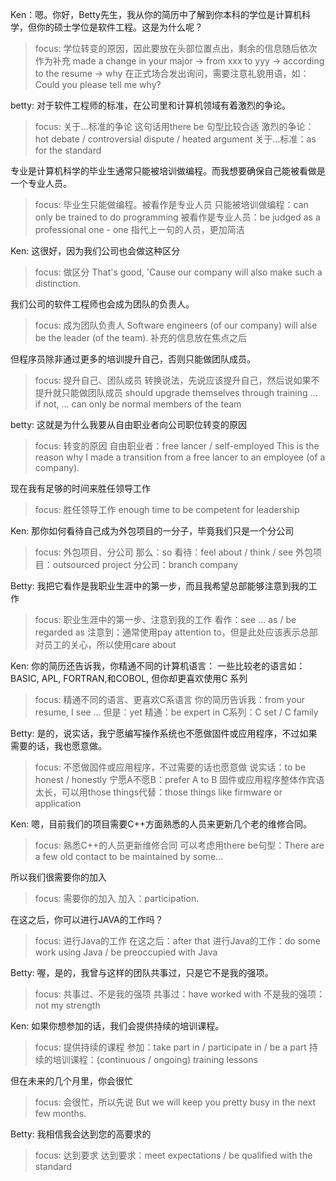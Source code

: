Ken：嗯。你好，Betty先生，我从你的简历中了解到你本科的学位是计算机科学，但你的硕士学位是软件工程。这是为什么呢？

> focus: 学位转变的原因，因此要放在头部位置点出，剩余的信息随后依次作为补充
> made a change in your major -> from xxx to yyy -> according to the resume -> why
> 在正式场合发出询问，需要注意礼貌用语，如：Could you please tell me why?

betty: 对于软件工程师的标准，在公司里和计算机领域有着激烈的争论。

> focus: 关于...标准的争论
> 这句话用there be 句型比较合适
> 激烈的争论：hot debate / controversial dispute / heated argument
> 关于...标准：as for the standard

专业是计算机科学的毕业生通常只能被培训做编程。而我想要确保自己能被看做是一个专业人员。

> focus: 毕业生只能做编程。被看作是专业人员
> 只能被培训做编程：can only be trained to do programming
> 被看作是专业人员：be judged as a professional one - one 指代上一句的人员，更加简洁

Ken: 这很好，因为我们公司也会做这种区分

> focus: 做区分
> That's good, 'Cause our company will also make such a distinction.

我们公司的软件工程师也会成为团队的负责人。

> focus: 成为团队负责人
> Software engineers (of our company) will alse be the leader (of the team).
> 补充的信息放在焦点之后

但程序员除非通过更多的培训提升自己，否则只能做团队成员。

> focus: 提升自己、团队成员
> 转换说法，先说应该提升自己，然后说如果不提升就只能做团队成员
> should upgrade themselves through training ... if not, ... can only be normal members of the team

betty: 这就是为什么我要从自由职业者向公司职位转变的原因

> focus: 转变的原因
> 自由职业者：free lancer / self-employed
> This is the reason why I made a transition from a free lancer to an employee (of a company).

现在我有足够的时间来胜任领导工作

> focus: 胜任领导工作
> enough time to be competent for leadership

Ken: 那你如何看待自己成为外包项目的一分子，毕竟我们只是一个分公司

> focus: 外包项目、分公司
> 那么：so
> 看待：feel about / think / see
> 外包项目：outsourced project
> 分公司：branch company

Betty: 我把它看作是我职业生涯中的第一步，而且我希望总部能够注意到我的工作

> focus: 职业生涯中的第一步、注意到我的工作
> 看作：see ... as / be regarded as
> 注意到：通常使用pay attention to，但是此处应该表示总部对员工的关心，所以使用care about

Ken: 你的简历还告诉我，你精通不同的计算机语言： 一些比较老的语言如： BASIC, APL, FORTRAN,和COBOL, 但你却更喜欢使用C 系列

> focus: 精通不同的语言、更喜欢C系语言
> 你的简历告诉我：from your resume, I see ...
> 但是：yet
> 精通：be expert in
> C系列：C set / C family

Betty: 是的，说实话，我宁愿编写操作系统也不愿做固件或应用程序，不过如果需要的话，我也愿意做。

> focus: 不愿做固件或应用程序，不过需要的话也愿意做
> 说实话：to be honest / honestly
> 宁愿A不愿B：prefer A to B
> 固件或应用程序整体作宾语太长，可以用those things代替：those things like firmware or application

Ken: 嗯，目前我们的项目需要C++方面熟悉的人员来更新几个老的维修合同。

> focus: 熟悉C++的人员更新维修合同
> 可以考虑用there be句型：There are a few old contact to be maintained by some...

所以我们很需要你的加入

> focus: 需要你的加入
> 加入：participation.

在这之后，你可以进行JAVA的工作吗？

> focus: 进行Java的工作
> 在这之后：after that
> 进行Java的工作：do some work using Java / be preoccupied with Java

Betty: 喔，是的，我曾与这样的团队共事过，只是它不是我的强项。

> focus: 共事过、不是我的强项
> 共事过：have worked with
> 不是我的强项：not my strength

Ken: 如果你想参加的话，我们会提供持续的培训课程。

> focus: 提供持续的课程
> 参加：take part in / participate in / be a part
> 持续的培训课程：(continuous / ongoing) training lessons

但在未来的几个月里，你会很忙

> focus: 会很忙，所以先说
> But we will keep you pretty busy in the next few months.

Betty: 我相信我会达到您的高要求的

> focus: 达到要求
> 达到要求：meet expectations / be qualified with the standard
